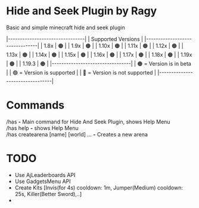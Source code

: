 # Hide and Seek Plugin by Ragy
Basic and simple minecraft hide and seek plugin

  |--------------------------------|
  |      Supported Versions        |
  |--------------------------------|
  |     1.8x       |       🟠      |
  |     1.9x       |       🟠      |
  |     1.10x      |       🟠      |
  |     1.11x      |       🟠      |
  |     1.12x      |       🟠      |
  |     1.13x      |       🟠      |
  |     1.14x      |       🟠      |
  |     1.15x      |       🟠      |
  |     1.16x      |       🟠      |
  |     1.17x      |       🟠      |
  |     1.18x      |       🟠      |
  |     1.19x      |       🟠      |
  |     1.19.3     |       🟠      |
  |---------------------------------|
  | 🟠 = Version is in beta        |
  | 🟢 = Version is supported      |
  | 🔴 = Version is not supported  |
  |---------------------------------|

# Commands
 /has **-** Main command for Hide And Seek Plugin, shows Help Menu
 <br>/has help **-** shows Help Menu
 <br>/has createarena [name] [world] ... **-** Creates a new arena


# TODO
- Use AjLeaderboards API
- Use GadgetsMenu API
- Create Kits [Invis(for 4s) cooldown: 1m, Jumper(Medium) cooldown: 25s, Killer(Better Sword),..]
- 
